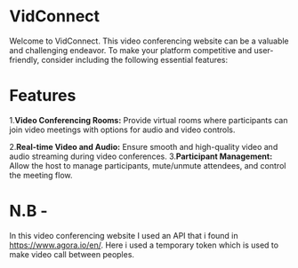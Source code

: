 # VidConnect

Welcome to VidConnect. This video conferencing website can be a valuable and challenging endeavor. To make your platform competitive and user-friendly, consider including the following essential features:

# Features

1.<b>Video Conferencing Rooms:</b> Provide virtual rooms where participants can join video meetings with options for audio and video controls.

2.<b>Real-time Video and Audio:</b> Ensure smooth and high-quality video and audio streaming during video conferences.
3.<b>Participant Management:</b> Allow the host to manage participants, mute/unmute attendees, and control the meeting flow.

# N.B - 
  In this video conferencing website I used an API that i found in https://www.agora.io/en/. Here i used a temporary token which is used to make video call between peoples.
